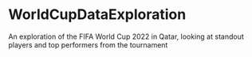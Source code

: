 # WorldCupDataExploration
An exploration of the FIFA World Cup 2022 in Qatar, looking at standout players and top performers from the tournament
